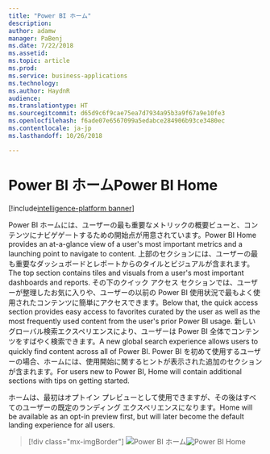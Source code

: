 ```yaml
---
title: "Power BI ホーム"
description: 
author: adamw
manager: PaBenj
ms.date: 7/22/2018
ms.assetid: 
ms.topic: article
ms.prod: 
ms.service: business-applications
ms.technology: 
ms.author: HaydnR
audience: 
ms.translationtype: HT
ms.sourcegitcommit: d65d9c6f9cae75ea7d7934a95b3a9f67a9e10fe3
ms.openlocfilehash: f6ade07e6567099a5edabce284906b93ce3480ec
ms.contentlocale: ja-jp
ms.lasthandoff: 10/26/2018

---
```

# <a name="power-bi-home"></a><span data-ttu-id="10af8-102">Power BI ホーム</span><span class="sxs-lookup"><span data-stu-id="10af8-102">Power BI Home</span></span>

[!include[intelligence-platform banner](../../includes/intelligence-platform.md)]



<span data-ttu-id="10af8-103">Power BI ホームには、ユーザーの最も重要なメトリックの概要ビューと、コンテンツにナビゲゲートするための開始点が用意されています。</span><span class="sxs-lookup"><span data-stu-id="10af8-103">Power BI Home provides an at-a-glance view of a user's most important metrics and a launching point to navigate to content.</span></span> <span data-ttu-id="10af8-104">上部のセクションには、ユーザーの最も重要なダッシュボードとレポートからのタイルとビジュアルが含まれます。</span><span class="sxs-lookup"><span data-stu-id="10af8-104">The top section contains tiles and visuals from a user's most important dashboards and reports.</span></span> <span data-ttu-id="10af8-105">その下のクイック アクセス セクションでは、ユーザーが整理したお気に入りや、ユーザーの以前の Power BI 使用状況で最もよく使用されたコンテンツに簡単にアクセスできます。</span><span class="sxs-lookup"><span data-stu-id="10af8-105">Below that, the quick access section provides easy access to favorites curated by the user as well as the most frequently used content from the user's prior Power BI usage.</span></span> <span data-ttu-id="10af8-106">新しいグローバル検索エクスペリエンスにより、ユーザーは Power BI 全体でコンテンツをすばやく検索できます。</span><span class="sxs-lookup"><span data-stu-id="10af8-106">A new global search experience allows users to quickly find content across all of Power BI.</span></span> <span data-ttu-id="10af8-107">Power BI を初めて使用するユーザーの場合、ホームには、使用開始に関するヒントが表示された追加のセクションが含まれます。</span><span class="sxs-lookup"><span data-stu-id="10af8-107">For users new to Power BI, Home will contain additional sections with tips on getting started.</span></span>

<span data-ttu-id="10af8-108">ホームは、最初はオプトイン プレビューとして使用できますが、その後はすべてのユーザーの既定のランディング エクスペリエンスになります。</span><span class="sxs-lookup"><span data-stu-id="10af8-108">Home will be available as an opt-in preview first, but will later become the default landing experience for all users.</span></span>

> [!div class="mx-imgBorder"]
> <span data-ttu-id="10af8-109">![](media/power-bi-home.png "Power BI ホーム")</span><span class="sxs-lookup"><span data-stu-id="10af8-109">![](media/power-bi-home.png "Power BI Home")</span></span>

